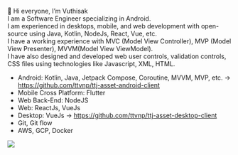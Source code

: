 👋 Hi everyone, I’m Vuthisak
<br/>
I am a Software Engineer specializing in Android. <br/>
I am experienced in desktops, mobile, and web development with open-source using Java, Kotlin, NodeJs, React, Vue, etc.  <br/>
I have a working experience with MVC (Model View Controller), MVP (Model View Presenter), MVVM(Model View ViewModel).  <br/>
I have also designed and developed web user controls, validation controls, CSS files using technologies like Javascript, XML, HTML.

- Android: Kotlin, Java, Jetpack Compose, Coroutine, MVVM, MVP, etc. -> https://github.com/ttvnp/ttj-asset-android-client
- Mobile Cross Platform: Flutter
- Web Back-End: NodeJS
- Web: ReactJs, VueJs
- Desktop: VueJs -> https://github.com/ttvnp/ttj-asset-desktop-client
- Git, Git flow
- AWS, GCP, Docker

<picture>
<source 
  srcset="https://github-readme-stats.vercel.app/api?username=vuthisak&show_icons=true&bg_color=00000000"
/>
<source
  srcset="https://github-readme-stats.vercel.app/api?username=vuthisak&show_icons=true&bg_color=00000000"
/>
<img src="https://github-readme-stats.vercel.app/api?username=vuthisak&show_icons=true" />
</picture>

<!---
Vuthisak/Vuthisak is a ✨ special ✨ repository because its `README.md` (this file) appears on your GitHub profile.
You can click the Preview link to take a look at your changes.
--->
